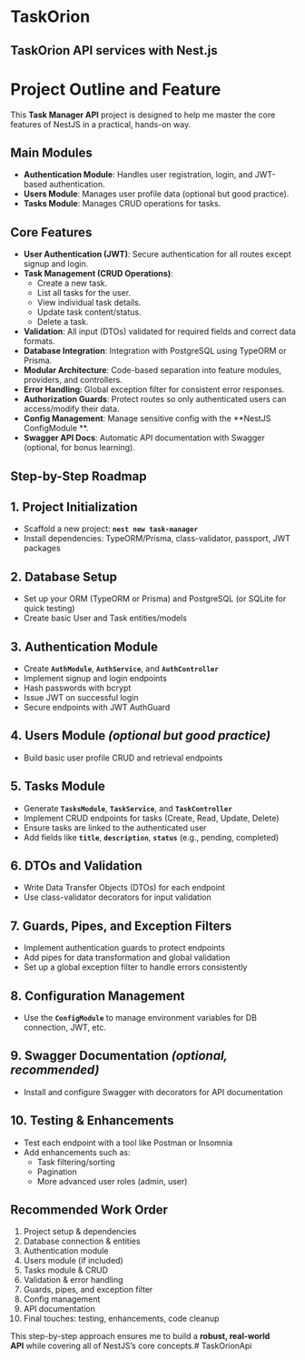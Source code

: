 # TaskOrion

## TaskOrion API services with Nest.js

# Project Outline and Feature

This **Task Manager API** project is designed to help me master the core features of NestJS in a practical, hands-on way.

## Main Modules

- **Authentication Module**: Handles user registration, login, and JWT-based authentication.
- **Users Module**: Manages user profile data (optional but good practice).
- **Tasks Module**: Manages CRUD operations for tasks.

## Core Features

- **User Authentication (JWT)**: Secure authentication for all routes except signup and login.
- **Task Management (CRUD Operations)**:
    - Create a new task.
    - List all tasks for the user.
    - View individual task details.
    - Update task content/status.
    - Delete a task.
- **Validation**: All input (DTOs) validated for required fields and correct data formats.
- **Database Integration**: Integration with PostgreSQL using TypeORM or Prisma.
- **Modular Architecture**: Code-based separation into feature modules, providers, and controllers.
- **Error Handling**: Global exception filter for consistent error responses.
- **Authorization Guards**: Protect routes so only authenticated users can access/modify their data.
- **Config Management**: Manage sensitive config with the **NestJS ConfigModule **.
- **Swagger API Docs**: Automatic API documentation with Swagger (optional, for bonus learning).

## Step-by-Step Roadmap

## 1. **Project Initialization**

- Scaffold a new project: **`nest new task-manager`**
- Install dependencies: TypeORM/Prisma, class-validator, passport, JWT packages

## 2. **Database Setup**

- Set up your ORM (TypeORM or Prisma) and PostgreSQL (or SQLite for quick testing)
- Create basic User and Task entities/models

## 3. **Authentication Module**

- Create **`AuthModule`**, **`AuthService`**, and **`AuthController`**
- Implement signup and login endpoints
- Hash passwords with bcrypt
- Issue JWT on successful login
- Secure endpoints with JWT AuthGuard

## 4. **Users Module** *(optional but good practice)*

- Build basic user profile CRUD and retrieval endpoints

## 5. **Tasks Module**

- Generate **`TasksModule`**, **`TaskService`**, and **`TaskController`**
- Implement CRUD endpoints for tasks (Create, Read, Update, Delete)
- Ensure tasks are linked to the authenticated user
- Add fields like **`title`**, **`description`**, **`status`** (e.g., pending, completed)

## 6. **DTOs and Validation**

- Write Data Transfer Objects (DTOs) for each endpoint
- Use class-validator decorators for input validation

## 7. **Guards, Pipes, and Exception Filters**

- Implement authentication guards to protect endpoints
- Add pipes for data transformation and global validation
- Set up a global exception filter to handle errors consistently

## 8. **Configuration Management**

- Use the **`ConfigModule`** to manage environment variables for DB connection, JWT, etc.

## 9. **Swagger Documentation** *(optional, recommended)*

- Install and configure Swagger with decorators for API documentation

## 10. **Testing & Enhancements**

- Test each endpoint with a tool like Postman or Insomnia
- Add enhancements such as:
    - Task filtering/sorting
    - Pagination
    - More advanced user roles (admin, user)

## Recommended Work Order

1. Project setup & dependencies
2. Database connection & entities
3. Authentication module
4. Users module (if included)
5. Tasks module & CRUD
6. Validation & error handling
7. Guards, pipes, and exception filter
8. Config management
9. API documentation
10. Final touches: testing, enhancements, code cleanup

This step-by-step approach ensures me to build a **robust, real-world API** while covering all of NestJS’s core concepts.# TaskOrionApi
